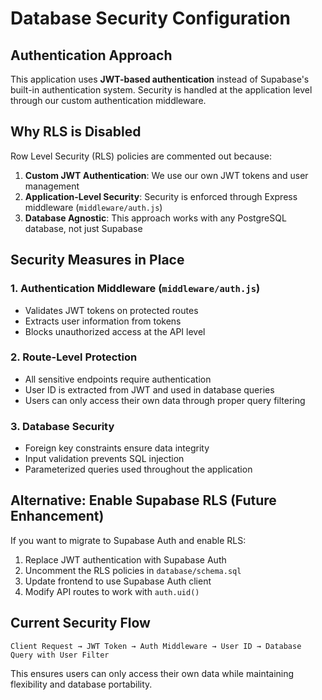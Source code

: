# Database Security Configuration

## Authentication Approach

This application uses **JWT-based authentication** instead of Supabase's built-in authentication system. Security is handled at the application level through our custom authentication middleware.

## Why RLS is Disabled

Row Level Security (RLS) policies are commented out because:

1. **Custom JWT Authentication**: We use our own JWT tokens and user management
2. **Application-Level Security**: Security is enforced through Express middleware (`middleware/auth.js`)
3. **Database Agnostic**: This approach works with any PostgreSQL database, not just Supabase

## Security Measures in Place

### 1. Authentication Middleware (`middleware/auth.js`)
- Validates JWT tokens on protected routes
- Extracts user information from tokens
- Blocks unauthorized access at the API level

### 2. Route-Level Protection
- All sensitive endpoints require authentication
- User ID is extracted from JWT and used in database queries
- Users can only access their own data through proper query filtering

### 3. Database Security
- Foreign key constraints ensure data integrity
- Input validation prevents SQL injection
- Parameterized queries used throughout the application

## Alternative: Enable Supabase RLS (Future Enhancement)

If you want to migrate to Supabase Auth and enable RLS:

1. Replace JWT authentication with Supabase Auth
2. Uncomment the RLS policies in `database/schema.sql`
3. Update frontend to use Supabase Auth client
4. Modify API routes to work with `auth.uid()`

## Current Security Flow

```
Client Request → JWT Token → Auth Middleware → User ID → Database Query with User Filter
```

This ensures users can only access their own data while maintaining flexibility and database portability.
